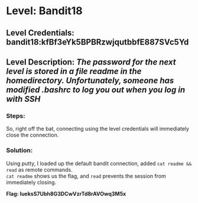 # Level: Bandit18
## Level Credentials: bandit18:kfBf3eYk5BPBRzwjqutbbfE887SVc5Yd
## Level Description: *The password for the next level is stored in a file readme in the homedirectory. Unfortunately, someone has modified .bashrc to log you out when you log in with SSH*

### Steps:
So, right off the bat, connecting using the level credentials will immediately close the connection.  
### Solution:
Using putty, I loaded up the default bandit connection, added `cat readme && read` as remote commands.  
`cat readme` shows us the flag, and `read` prevents the session from immediately closing.  


**Flag: IueksS7Ubh8G3DCwVzrTd8rAVOwq3M5x**
